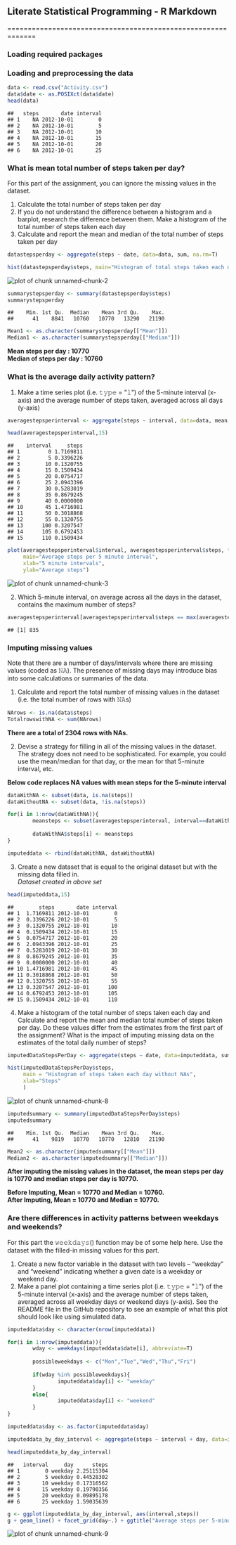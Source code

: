 ## Literate Statistical Programming - R Markdown

=============================================================



### Loading required packages



### Loading and preprocessing the data

```r
data <- read.csv("Activity.csv")
data$date <- as.POSIXct(data$date)
head(data)
```

```
##   steps       date interval
## 1    NA 2012-10-01        0
## 2    NA 2012-10-01        5
## 3    NA 2012-10-01       10
## 4    NA 2012-10-01       15
## 5    NA 2012-10-01       20
## 6    NA 2012-10-01       25
```

### What is mean total number of steps taken per day?
For this part of the assignment, you can ignore the missing values in the dataset.

1. Calculate the total number of steps taken per day
2. If you do not understand the difference between a histogram and a barplot, research the difference between them. Make a histogram of the total number of steps taken each day
3. Calculate and report the mean and median of the total number of steps taken per day


```r
datastepsperday <- aggregate(steps ~ date, data=data, sum, na.rm=T)

hist(datastepsperday$steps, main="Histogram of total steps taken each day", xlab="Steps")
```

![plot of chunk unnamed-chunk-2](figure/unnamed-chunk-2-1.png)

```r
summarystepsperday <- summary(datastepsperday$steps)
summarystepsperday
```

```
##    Min. 1st Qu.  Median    Mean 3rd Qu.    Max. 
##      41    8841   10760   10770   13290   21190
```

```r
Mean1 <- as.character(summarystepsperday[["Mean"]])
Median1 <- as.character(summarystepsperday[["Median"]])
```

**Mean steps per day : 10770**  
**Median of steps per day : 10760**



### What is the average daily activity pattern?
1. Make a time series plot (i.e. 𝚝𝚢𝚙𝚎 = "𝚕") of the 5-minute interval (x-axis) and the average number of steps taken, averaged across all days (y-axis)


```r
averagestepsperinterval <- aggregate(steps ~ interval, data=data, mean, na.rm=T)

head(averagestepsperinterval,15)
```

```
##    interval     steps
## 1         0 1.7169811
## 2         5 0.3396226
## 3        10 0.1320755
## 4        15 0.1509434
## 5        20 0.0754717
## 6        25 2.0943396
## 7        30 0.5283019
## 8        35 0.8679245
## 9        40 0.0000000
## 10       45 1.4716981
## 11       50 0.3018868
## 12       55 0.1320755
## 13      100 0.3207547
## 14      105 0.6792453
## 15      110 0.1509434
```

```r
plot(averagestepsperinterval$interval, averagestepsperinterval$steps, type="l",
     main="Average steps per 5 minute interval",
     xlab="5 minute intervals",
     ylab="Average steps")
```

![plot of chunk unnamed-chunk-3](figure/unnamed-chunk-3-1.png)


2. Which 5-minute interval, on average across all the days in the dataset, contains the maximum number of steps?

```r
averagestepsperinterval[averagestepsperinterval$steps == max(averagestepsperinterval$steps), "interval"]
```

```
## [1] 835
```



### Imputing missing values
Note that there are a number of days/intervals where there are missing values (coded as 𝙽𝙰). The presence of missing days may introduce bias into some calculations or summaries of the data.

1. Calculate and report the total number of missing values in the dataset (i.e. the total number of rows with 𝙽𝙰s)


```r
NArows <- is.na(data$steps)
TotalrowswithNA <- sum(NArows)
```

**There are a total of 2304 rows with NAs.**


2. Devise a strategy for filling in all of the missing values in the dataset. The strategy does not need to be sophisticated. For example, you could use the mean/median for that day, or the mean for that 5-minute interval, etc.

**Below code replaces NA values with mean steps for the 5-minute interval**


```r
dataWithNA <- subset(data, is.na(steps))
dataWithoutNA <- subset(data, !is.na(steps))

for(i in 1:nrow(dataWithNA)){
        meansteps <- subset(averagestepsperinterval, interval==dataWithNA$interval[i])$steps
        
        dataWithNA$steps[i] <- meansteps
}

imputeddata <- rbind(dataWithNA, dataWithoutNA)
```



3. Create a new dataset that is equal to the original dataset but with the missing data filled in.  
*Dataset created in above set*

```r
head(imputeddata,15)
```

```
##        steps       date interval
## 1  1.7169811 2012-10-01        0
## 2  0.3396226 2012-10-01        5
## 3  0.1320755 2012-10-01       10
## 4  0.1509434 2012-10-01       15
## 5  0.0754717 2012-10-01       20
## 6  2.0943396 2012-10-01       25
## 7  0.5283019 2012-10-01       30
## 8  0.8679245 2012-10-01       35
## 9  0.0000000 2012-10-01       40
## 10 1.4716981 2012-10-01       45
## 11 0.3018868 2012-10-01       50
## 12 0.1320755 2012-10-01       55
## 13 0.3207547 2012-10-01      100
## 14 0.6792453 2012-10-01      105
## 15 0.1509434 2012-10-01      110
```
  
  

4. Make a histogram of the total number of steps taken each day and Calculate and report the mean and median total number of steps taken per day. Do these values differ from the estimates from the first part of the assignment? What is the impact of imputing missing data on the estimates of the total daily number of steps?

```r
imputedDataStepsPerDay <- aggregate(steps ~ date, data=imputeddata, sum, na.rm=TRUE)

hist(imputedDataStepsPerDay$steps, 
     main = "Histogram of steps taken each day without NAs",
     xlab="Steps"
     )
```

![plot of chunk unnamed-chunk-8](figure/unnamed-chunk-8-1.png)

```r
imputedsummary <- summary(imputedDataStepsPerDay$steps)
imputedsummary
```

```
##    Min. 1st Qu.  Median    Mean 3rd Qu.    Max. 
##      41    9819   10770   10770   12810   21190
```

```r
Mean2 <- as.character(imputedsummary[["Mean"]])
Median2 <- as.character(imputedsummary[["Median"]])
```

**After imputing the missing values in the dataset, the mean steps per day is 10770 and median steps per day is 10770.**  
  
**Before Imputing, Mean = 10770 and Median = 10760.**  
**After Imputing, Mean = 10770 and Median = 10770.**  
  
  
### Are there differences in activity patterns between weekdays and weekends?
For this part the 𝚠𝚎𝚎𝚔𝚍𝚊𝚢𝚜() function may be of some help here. Use the dataset with the filled-in missing values for this part.

1. Create a new factor variable in the dataset with two levels – “weekday” and “weekend” indicating whether a given date is a weekday or weekend day.
2. Make a panel plot containing a time series plot (i.e. 𝚝𝚢𝚙𝚎 = "𝚕") of the 5-minute interval (x-axis) and the average number of steps taken, averaged across all weekday days or weekend days (y-axis). See the README file in the GitHub repository to see an example of what this plot should look like using simulated data.


```r
imputeddata$day <- character(nrow(imputeddata))

for(i in 1:nrow(imputeddata)){
        wday <- weekdays(imputeddata$date[i], abbreviate=T)
        
        possibleweekdays <- c("Mon","Tue","Wed","Thu","Fri")
        
        if(wday %in% possibleweekdays){
                imputeddata$day[i] <- "weekday"
        }
        else{
                imputeddata$day[i] <- "weekend"
        }
}

imputeddata$day <- as.factor(imputeddata$day)

imputeddata_by_day_interval <- aggregate(steps ~ interval + day, data=imputeddata, mean)

head(imputeddata_by_day_interval)
```

```
##   interval     day      steps
## 1        0 weekday 2.25115304
## 2        5 weekday 0.44528302
## 3       10 weekday 0.17316562
## 4       15 weekday 0.19790356
## 5       20 weekday 0.09895178
## 6       25 weekday 1.59035639
```

```r
g <- ggplot(imputeddata_by_day_interval, aes(interval,steps))
g + geom_line() + facet_grid(day~.) + ggtitle("Average steps per 5-minute interval")
```

![plot of chunk unnamed-chunk-9](figure/unnamed-chunk-9-1.png)




